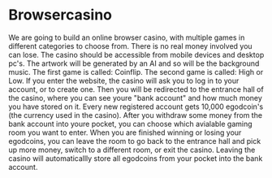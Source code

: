 # Browsercasino
We are going to build an online browser casino, with multiple games in different categories to choose from. There is no real money involved you can lose.
The casino should be accessible from mobile devices and desktop pc's. The artwork will be generated by an AI and so will be the background music.
The first game is called: Coinflip.
The second game is called: High or Low.
If you enter the website, the casino will ask you to log in to your account, or to create one. 
Then you will be redirected to the entrance hall of the casino, where you can see youre "bank account" and how much money you have stored on it. Every new registered account gets 10,000 egodcoin's (the currency used in the casino).
After you withdraw some money from the bank account into youre pocket, you can choose which avialable gaming room you want to enter. 
When you are finished winning or losing your egodcoins, you can leave the room to go back to the entrance hall and pick up more money, switch to a different room, or exit the casino.
Leaving the casino will automaticallly store all egodcoins from your pocket into the bank account.

